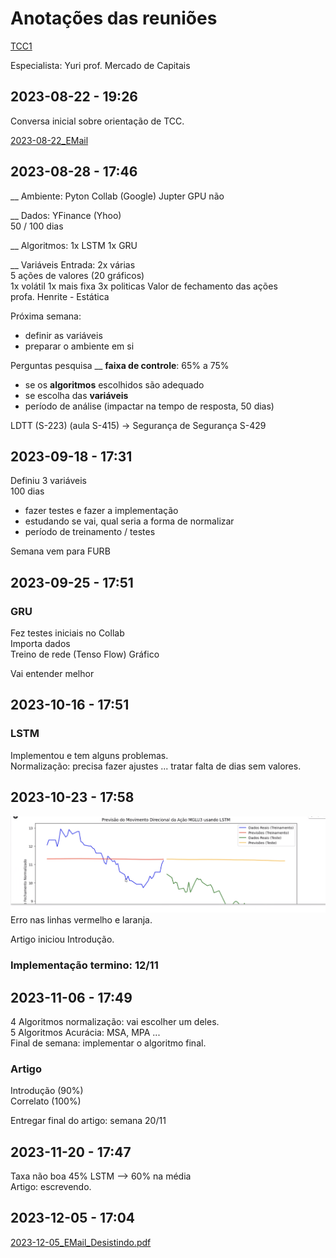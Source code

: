 # Anotações das reuniões  

[TCC1](TCC1 "TCC1")  

Especialista: Yuri prof. Mercado de Capitais


## 2023-08-22 - 19:26

Conversa inicial sobre orientação de TCC.  

[2023-08-22_EMail](2023-08-22_EMail.pdf)  

## 2023-08-28 - 17:46

__ Ambiente:
Pyton
Collab (Google)
Jupter
GPU não

__ Dados:
YFinance (Yhoo)  
50 / 100 dias  

__ Algoritmos:
1x LSTM
1x GRU

__ Variáveis Entrada:
2x várias  
5 ações de valores (20 gráficos)  
  1x volátil
  1x mais fixa
  3x politicas
Valor de fechamento das ações  
profa. Henrite - Estática  

Próxima semana:

- definir as variáveis  
- preparar o ambiente em si  
  
Perguntas pesquisa __ **faixa de controle**: 65% a 75%  

- se os **algoritmos** escolhidos são adequado  
- se escolha das **variáveis**  
- período de análise (impactar na tempo de resposta, 50 dias)  

LDTT (S-223) (aula S-415) -> Segurança de Segurança S-429

## 2023-09-18 - 17:31

Definiu 3 variáveis  
100 dias  

- fazer testes e fazer a implementação  
- estudando se vai, qual seria a forma de normalizar  
- período de treinamento / testes  

Semana vem para FURB  

## 2023-09-25 - 17:51

### GRU

Fez testes iniciais no Collab  
Importa dados  
Treino de rede  (Tenso Flow)
Gráfico  

Vai entender melhor  

## 2023-10-16 - 17:51

### LSTM

Implementou e tem alguns problemas.  
Normalização: precisa fazer ajustes ... tratar falta de dias sem valores.  

## 2023-10-23 - 17:58

![2023-10-23_Grafico](2023-10-23_Grafico.png)  
Erro nas linhas vermelho e laranja.  

Artigo iniciou Introdução.  

### Implementação termino: 12/11

## 2023-11-06 - 17:49

4 Algoritmos normalização: vai escolher um deles.  
5 Algoritmos Acurácia: MSA, MPA ...  
Final de semana: implementar o algoritmo final.  

### Artigo

Introdução (90%)  
Correlato (100%)  

Entregar final do artigo: semana 20/11

## 2023-11-20 - 17:47

Taxa não boa 45% LSTM  --> 60% na média  
Artigo: escrevendo.  

## 2023-12-05 - 17:04

[2023-12-05_EMail_Desistindo.pdf](2023-12-05_EMail_Desistindo.pdf)  
